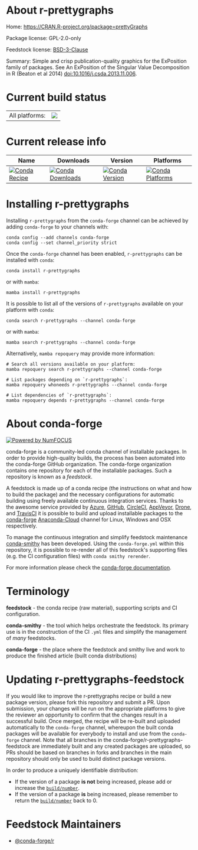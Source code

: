About r-prettygraphs
====================

Home: https://CRAN.R-project.org/package=prettyGraphs

Package license: GPL-2.0-only

Feedstock license: [BSD-3-Clause](https://github.com/conda-forge/r-prettygraphs-feedstock/blob/main/LICENSE.txt)

Summary: Simple and crisp publication-quality graphics for the ExPosition family of packages. See An ExPosition of the Singular Value Decomposition in R (Beaton et al 2014) <doi:10.1016/j.csda.2013.11.006>.

Current build status
====================


<table><tr><td>All platforms:</td>
    <td>
      <a href="https://dev.azure.com/conda-forge/feedstock-builds/_build/latest?definitionId=6308&branchName=main">
        <img src="https://dev.azure.com/conda-forge/feedstock-builds/_apis/build/status/r-prettygraphs-feedstock?branchName=main">
      </a>
    </td>
  </tr>
</table>

Current release info
====================

| Name | Downloads | Version | Platforms |
| --- | --- | --- | --- |
| [![Conda Recipe](https://img.shields.io/badge/recipe-r--prettygraphs-green.svg)](https://anaconda.org/conda-forge/r-prettygraphs) | [![Conda Downloads](https://img.shields.io/conda/dn/conda-forge/r-prettygraphs.svg)](https://anaconda.org/conda-forge/r-prettygraphs) | [![Conda Version](https://img.shields.io/conda/vn/conda-forge/r-prettygraphs.svg)](https://anaconda.org/conda-forge/r-prettygraphs) | [![Conda Platforms](https://img.shields.io/conda/pn/conda-forge/r-prettygraphs.svg)](https://anaconda.org/conda-forge/r-prettygraphs) |

Installing r-prettygraphs
=========================

Installing `r-prettygraphs` from the `conda-forge` channel can be achieved by adding `conda-forge` to your channels with:

```
conda config --add channels conda-forge
conda config --set channel_priority strict
```

Once the `conda-forge` channel has been enabled, `r-prettygraphs` can be installed with `conda`:

```
conda install r-prettygraphs
```

or with `mamba`:

```
mamba install r-prettygraphs
```

It is possible to list all of the versions of `r-prettygraphs` available on your platform with `conda`:

```
conda search r-prettygraphs --channel conda-forge
```

or with `mamba`:

```
mamba search r-prettygraphs --channel conda-forge
```

Alternatively, `mamba repoquery` may provide more information:

```
# Search all versions available on your platform:
mamba repoquery search r-prettygraphs --channel conda-forge

# List packages depending on `r-prettygraphs`:
mamba repoquery whoneeds r-prettygraphs --channel conda-forge

# List dependencies of `r-prettygraphs`:
mamba repoquery depends r-prettygraphs --channel conda-forge
```


About conda-forge
=================

[![Powered by
NumFOCUS](https://img.shields.io/badge/powered%20by-NumFOCUS-orange.svg?style=flat&colorA=E1523D&colorB=007D8A)](https://numfocus.org)

conda-forge is a community-led conda channel of installable packages.
In order to provide high-quality builds, the process has been automated into the
conda-forge GitHub organization. The conda-forge organization contains one repository
for each of the installable packages. Such a repository is known as a *feedstock*.

A feedstock is made up of a conda recipe (the instructions on what and how to build
the package) and the necessary configurations for automatic building using freely
available continuous integration services. Thanks to the awesome service provided by
[Azure](https://azure.microsoft.com/en-us/services/devops/), [GitHub](https://github.com/),
[CircleCI](https://circleci.com/), [AppVeyor](https://www.appveyor.com/),
[Drone](https://cloud.drone.io/welcome), and [TravisCI](https://travis-ci.com/)
it is possible to build and upload installable packages to the
[conda-forge](https://anaconda.org/conda-forge) [Anaconda-Cloud](https://anaconda.org/)
channel for Linux, Windows and OSX respectively.

To manage the continuous integration and simplify feedstock maintenance
[conda-smithy](https://github.com/conda-forge/conda-smithy) has been developed.
Using the ``conda-forge.yml`` within this repository, it is possible to re-render all of
this feedstock's supporting files (e.g. the CI configuration files) with ``conda smithy rerender``.

For more information please check the [conda-forge documentation](https://conda-forge.org/docs/).

Terminology
===========

**feedstock** - the conda recipe (raw material), supporting scripts and CI configuration.

**conda-smithy** - the tool which helps orchestrate the feedstock.
                   Its primary use is in the construction of the CI ``.yml`` files
                   and simplify the management of *many* feedstocks.

**conda-forge** - the place where the feedstock and smithy live and work to
                  produce the finished article (built conda distributions)


Updating r-prettygraphs-feedstock
=================================

If you would like to improve the r-prettygraphs recipe or build a new
package version, please fork this repository and submit a PR. Upon submission,
your changes will be run on the appropriate platforms to give the reviewer an
opportunity to confirm that the changes result in a successful build. Once
merged, the recipe will be re-built and uploaded automatically to the
`conda-forge` channel, whereupon the built conda packages will be available for
everybody to install and use from the `conda-forge` channel.
Note that all branches in the conda-forge/r-prettygraphs-feedstock are
immediately built and any created packages are uploaded, so PRs should be based
on branches in forks and branches in the main repository should only be used to
build distinct package versions.

In order to produce a uniquely identifiable distribution:
 * If the version of a package **is not** being increased, please add or increase
   the [``build/number``](https://docs.conda.io/projects/conda-build/en/latest/resources/define-metadata.html#build-number-and-string).
 * If the version of a package **is** being increased, please remember to return
   the [``build/number``](https://docs.conda.io/projects/conda-build/en/latest/resources/define-metadata.html#build-number-and-string)
   back to 0.

Feedstock Maintainers
=====================

* [@conda-forge/r](https://github.com/conda-forge/r/)


